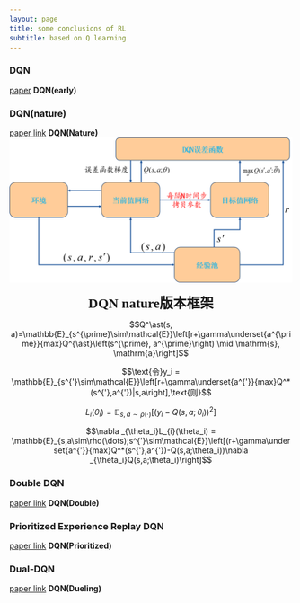 ```yaml
---
layout: page
title: some conclusions of RL
subtitle: based on Q learning 
---
```


### DQN
[paper](https://arxiv.org/abs/1312.5602) **DQN(early)**
### DQN(nature)
[paper link](https://www.nature.com/articles/nature14236) **DQN(Nature)**
![DQN_nature](/blogs/pictures/DQN_nature.png)
<center>
<b><font face = "宋体"size=5> DQN nature版本框架 </font></b>
</center>

$$Q^\ast(s, a)=\mathbb{E}_{s^{\prime}\sim\mathcal{E}}\left[r+\gamma\underset{a^{\prime}}{max}Q^{\ast}\left(s^{\prime}, a^{\prime}\right) \mid \mathrm{s}, \mathrm{a}\right]$$

$$\text{令}y_i = \mathbb{E}_{s^{'}\sim\mathcal{E}}\left[r+\gamma\underset{a^{'}}{max}Q^*(s^{'},a^{'})|s,a\right],\text{则}$$
	
$$L_i(\theta_i) = \mathbb{E}_{s,a\sim\rho(\cdot)}\left[(y_i-Q(s,a;\theta_i))^{2}\right]$$
	
$$\nabla _{\theta_i}L_{i}(\theta_i) = \mathbb{E}_{s,a\sim\rho(\dots);s^{'}\sim\mathcal{E}}\left[(r+\gamma\underset{a^{'}}{max}Q^*(s^{'},a^{'})-Q(s,a;\theta_i))\nabla _{\theta_i}Q(s,a;\theta_i)\right]$$

### Double DQN
[paper link](https://arxiv.org/abs/1509.06461) **DQN(Double)**

### Prioritized Experience Replay DQN
[paper link](https://arxiv.org/abs/1511.05952) **DQN(Prioritized)**
### Dual-DQN
[paper link](https://arxiv.org/abs/1511.06581) **DQN(Dueling)**